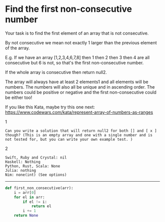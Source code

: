 # Find the first non-consecutive number

Your task is to find the first element of an array that is not consecutive.

By not consecutive we mean not exactly 1 larger than the previous element of the array.

E.g. If we have an array [1,2,3,4,6,7,8] then 1 then 2 then 3 then 4 are all consecutive but 6 is not, so that's the first non-consecutive number.

If the whole array is consecutive then return null2.

The array will always have at least 2 elements1 and all elements will be numbers. The numbers will also all be unique and in ascending order. The numbers could be positive or negative and the first non-consecutive could be either too!

If you like this Kata, maybe try this one next: https://www.codewars.com/kata/represent-array-of-numbers-as-ranges

1 
```
Can you write a solution that will return null2 for both [] and [ x ] though? (This is an empty array and one with a single number and is not tested for, but you can write your own example test. )
```

2
```
Swift, Ruby and Crystal: nil
Haskell: Nothing
Python, Rust, Scala: None
Julia: nothing
Nim: none(int) (See options)
```

---

```py
def first_non_consecutive(arr):
    i = arr[0]
    for el in arr:
        if el != i:
            return el
        i += 1
    return None
```
